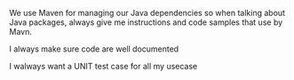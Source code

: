 We use Maven for managing our Java dependencies so when talking about Java packages, always give me instructions and code samples that use by Mavn.

I always make sure code are well documented 

I walways want a UNIT test case for all my usecase

